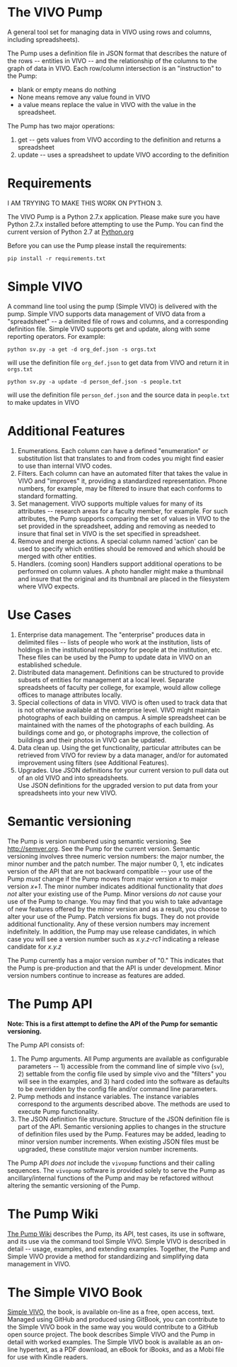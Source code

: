 # The VIVO Pump

A general tool set for managing data in VIVO using rows and columns, including spreadsheets).

The Pump uses a definition file in JSON format that describes the nature of the rows -- entities in VIVO -- and the 
relationship of the columns to the graph of data in VIVO.  Each row/column intersection is an "instruction" to the Pump:

* blank or empty means do nothing
* None means remove any value found in VIVO
* a value means replace the value in VIVO with the value in the spreadsheet.

The Pump has two major operations:

1. get -- gets values from VIVO according to the definition and returns a spreadsheet
1. update -- uses a spreadsheet to update VIVO according to the definition

# Requirements

I AM TRYYING TO MAKE THIS WORK ON PYTHON 3.

The VIVO Pump is a Python 2.7.x application.  Please make sure you have Python 2.7.x installed before attempting to use 
the Pump.  You can find the current version of Python 2.7 at [Python.org](http://python.org/downloads)

Before you can use the Pump please install the requirements:

    pip install -r requirements.txt
    
# Simple VIVO

A command line tool using the pump (Simple VIVO) is delivered with the pump.  Simple VIVO supports data management of
VIVO data from a "spreadsheet" -- a delimited file of rows and columns, and a corresponding definition file.  Simple
VIVO supports get and update, along with some reporting operators.  For example:

    python sv.py -a get -d org_def.json -s orgs.txt
    
will use the definition file `org_def.json` to get data from VIVO and return it in `orgs.txt`

    python sv.py -a update -d person_def.json -s people.txt
    
will use the definition file `person_def.json` and the source data in `people.txt` to make updates in VIVO

# Additional Features

1.  Enumerations. Each column can have a defined "enumeration" or substitution list that translates to and from codes 
you might find easier to use than internal VIVO codes.
1.  Filters.  Each column can have an automated filter that takes the value in VIVO and "improves" it, providing a 
standardized representation. Phone numbers, for example, may be filtered to insure that each conforms to standard 
formatting.
1.  Set management.  VIVO supports multiple values for many of its attributes -- research areas for a faculty 
member, for example. For such attributes, 
the Pump supports comparing the set of values in VIVO to the set provided in the spreadsheet,
adding and removing as needed to insure that final set in VIVO is the set specified in spreadsheet.
1. Remove and merge actions.  A special column named 'action' can be used to specify which entities should be removed 
and which should be merged with other entities.
1.  Handlers. (coming soon) Handlers support additional operations to be performed on column values. A photo handler 
might make a thumbnail and insure that the original and its thumbnail are placed in the filesystem where VIVO expects.

# Use Cases

1. Enterprise data management.  The "enterprise" produces data in delimited files -- lists of people who 
work at the institution, lists of holdings in the institutional repository for people at the institution, etc.  These 
files can be used by the Pump to update data in VIVO on an established schedule.
1. Distributed data management.  Definitions can be structured to provide subsets of entities for management at a local
level.  Separate spreadsheets of faculty per college, for example, would allow college offices to manage attributes
locally.
1. Special collections of data in VIVO.  VIVO is often used to track data that is not otherwise available at the 
enterprise level.  VIVO might maintain photographs of each building on campus.  A simple spreadsheet can be 
maintained with the names of the photographs of each building.  As buildings come and go, or photographs improve,
the collection of buildings and their photos in VIVO can be updated.
1. Data clean up.  Using the get functionality, particular attributes can be retrieved from VIVO for review by a data 
manager, and/or for automated improvement using filters (see Additional Features).
1. Upgrades.  Use JSON definitions for your current version to pull data out of an old VIVO and into spreadsheets.  
Use JSON definitions for the upgraded version to put data from your spreadsheets into your new VIVO.

# Semantic versioning

The Pump is version numbered using semantic versioning.  See http://semver.org.  See the Pump for the current version.
Semantic versioning involves three numeric version numbers:  the major number, the minor number and the patch number.
The major number 0, 1, etc indicates version of the API that are not backward compatible -- your use of the Pump _must_
change if the Pump moves from major version *x* to major version *x+1*.  The minor number indicates additional
functionality that *does not* alter your existing use of the Pump.  Minor versions *do not* cause your use of the 
Pump to change.  You may find that you wish to take advantage of new features offered by the minor version and as a 
result, you choose to alter your use of the Pump.  Patch versions fix bugs.  They do not provide additional
functionality.  Any of these version numbers may increment indefinitely.  In addition, the Pump may use release 
candidates, in which case you will see a version number such as *x.y.z-rc1* indicating a release candidate for *x.y.z*

The Pump currently has a major version number of "0."  This indicates that the Pump is pre-production and that the API
is under development.  Minor version numbers continue to increase as features are added.

# The Pump API

**Note:  This is a first attempt to define the API of the Pump for semantic versioning.**

The Pump API consists of:

1. The Pump arguments.  All Pump arguments are available as configurable parameters -- 1) accessible from the command
line of simple vivo (`sv`), 2) settable from the config file used by simple vivo and the "filters" you will see in the
examples, and 3) hard coded into the software as defaults to be overridden by the config file and/or command line
parameters.
1.  Pump methods and instance variables.  The instance variables correspond to the arguments described above.  The
methods are used to execute Pump functionality.
1.  The JSON definition file structure.  Structure of the JSON definition file is part of the API.  Semantic versioning 
applies to changes in the structure of definition files used by the Pump.  Features may be added, leading to minor
version number increments.  When existing JSON files must be upgraded, these constitute major version number increments.

The Pump API *does not* include the `vivopump` functions and their calling sequences.  The `vivopump` software is 
provided solely to serve the Pump as ancillary/internal functions of the Pump and may be refactored without altering the 
semantic versioning of the Pump.

# The Pump Wiki

[The Pump Wiki](https://github.com/mconlon17/vivo-pump/wiki) describes the Pump, its API, test cases, its use in 
software, and its use via the command tool Simple VIVO.  Simple VIVO is described in detail -- usage, examples, and
extending examples.  Together, the Pump and Simple VIVO provide a method for standardizing and simplifying data
management in VIVO.

# The Simple VIVO Book

[Simple VIVO](https://www.gitbook.com/book/mconlon17/simple-vivo/details), the book, is available on-line as a free, 
open access, text.  Managed using GitHub and produced using GitBook, you can contribute to the Simple VIVO book in the 
same way you would contribute to a GitHub open source project.  The book describes Simple VIVO and the Pump in detail 
with worked examples.  The Simple VIVO book is available as an on-line hypertext, as a PDF download, an eBook for 
iBooks, and as a Mobi file for use with Kindle readers.
